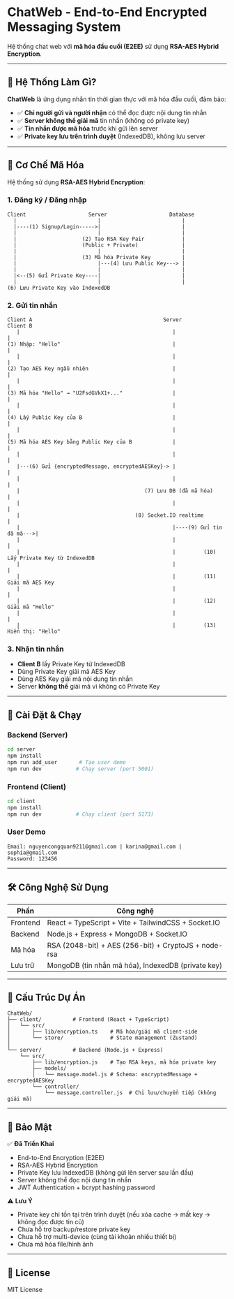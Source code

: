 # ChatWeb - End-to-End Encrypted Messaging System

Hệ thống chat web với **mã hóa đầu cuối (E2EE)** sử dụng **RSA-AES Hybrid Encryption**.

---

## 🎯 Hệ Thống Làm Gì?

**ChatWeb** là ứng dụng nhắn tin thời gian thực với mã hóa đầu cuối, đảm bảo:

-   ✅ **Chỉ người gửi và người nhận** có thể đọc được nội dung tin nhắn
-   ✅ **Server không thể giải mã** tin nhắn (không có private key)
-   ✅ **Tin nhắn được mã hóa** trước khi gửi lên server
-   ✅ **Private key lưu trên trình duyệt** (IndexedDB), không lưu server

---

## 🔐 Cơ Chế Mã Hóa

Hệ thống sử dụng **RSA-AES Hybrid Encryption**:

### 1. Đăng ký / Đăng nhập

```
Client                    Server                    Database
  |                          |                          |
  |----(1) Signup/Login----->|                          |
  |                          |                          |
  |                     (2) Tạo RSA Key Pair            |
  |                     (Public + Private)              |
  |                          |                          |
  |                     (3) Mã hóa Private Key          |
  |                          |---(4) Lưu Public Key---> |
  |                          |                          |
  |<--(5) Gửi Private Key----|                          |
  |                          |                          |
(6) Lưu Private Key vào IndexedDB
```

### 2. Gửi tin nhắn

```
Client A                                          Server                   Client B
   |                                                 |                         |
(1) Nhập: "Hello"                                    |                         |
   |                                                 |                         |
(2) Tạo AES Key ngẫu nhiên                           |                         |
   |                                                 |                         |
(3) Mã hóa "Hello" → "U2FsdGVkX1+..."                |                         |
   |                                                 |                         |
(4) Lấy Public Key của B                             |                         |
   |                                                 |                         |
(5) Mã hóa AES Key bằng Public Key của B             |                         |
   |                                                 |                         |
   |---(6) Gửi {encryptedMessage, encryptedAESKey}-> |                         |
   |                                                 |                         |
   |                                        (7) Lưu DB (đã mã hóa)             |
   |                                                 |                         |
   |                                     (8) Socket.IO realtime                |
   |                                                 |----(9) Gửi tin đã mã--->|
   |                                                 |                         |
   |                                                 |         (10) Lấy Private Key từ IndexedDB
   |                                                 |                         |
   |                                                 |         (11) Giải mã AES Key
   |                                                 |                         |
   |                                                 |         (12) Giải mã "Hello"
   |                                                 |                         |
   |                                                 |         (13) Hiển thị: "Hello"
```

### 3. Nhận tin nhắn

-   **Client B** lấy Private Key từ IndexedDB
-   Dùng Private Key giải mã AES Key
-   Dùng AES Key giải mã nội dung tin nhắn
-   Server **không thể** giải mã vì không có Private Key

---

## 🚀 Cài Đặt & Chạy

### Backend (Server)

```bash
cd server
npm install
npm run add_user       # Tạo user demo
npm run dev           # Chạy server (port 5001)
```

### Frontend (Client)

```bash
cd client
npm install
npm run dev           # Chạy client (port 5173)
```

### User Demo

```
Email: nguyencongquan9211@gmail.com | karina@gmail.com | sophia@gmail.com
Password: 123456
```

---

## 🛠️ Công Nghệ Sử Dụng

| Phần     | Công nghệ                                            |
| -------- | ---------------------------------------------------- |
| Frontend | React + TypeScript + Vite + TailwindCSS + Socket.IO  |
| Backend  | Node.js + Express + MongoDB + Socket.IO              |
| Mã hóa   | RSA (2048-bit) + AES (256-bit) + CryptoJS + node-rsa |
| Lưu trữ  | MongoDB (tin nhắn mã hóa), IndexedDB (private key)   |

---

## 📁 Cấu Trúc Dự Án

```
ChatWeb/
├── client/          # Frontend (React + TypeScript)
│   └── src/
│       ├── lib/encryption.ts    # Mã hóa/giải mã client-side
│       └── store/               # State management (Zustand)
│
└── server/          # Backend (Node.js + Express)
    └── src/
        ├── lib/encryption.js    # Tạo RSA keys, mã hóa private key
        ├── models/
        │   └── message.model.js # Schema: encryptedMessage + encryptedAESKey
        └── controller/
            └── message.controller.js  # Chỉ lưu/chuyển tiếp (không giải mã)
```

---

## 🔑 Bảo Mật

✅ **Đã Triển Khai**

-   End-to-End Encryption (E2EE)
-   RSA-AES Hybrid Encryption
-   Private Key lưu IndexedDB (không gửi lên server sau lần đầu)
-   Server không thể đọc nội dung tin nhắn
-   JWT Authentication + bcrypt hashing password

⚠️ **Lưu Ý**

-   Private key chỉ tồn tại trên trình duyệt (nếu xóa cache → mất key → không đọc được tin cũ)
-   Chưa hỗ trợ backup/restore private key
-   Chưa hỗ trợ multi-device (cùng tài khoản nhiều thiết bị)
-   Chưa mã hóa file/hình ảnh

---

## 📜 License

MIT License
